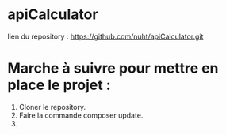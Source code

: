 # apiCalculator

lien du repository : https://github.com/nuht/apiCalculator.git

# Marche à suivre pour mettre en place le projet :

1. Cloner le repository.
2. Faire la commande composer update.
3. 